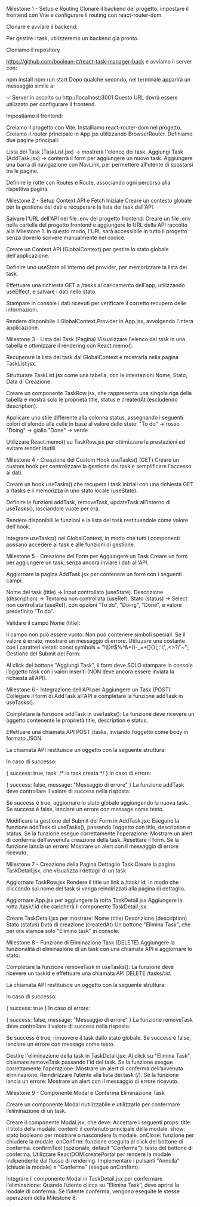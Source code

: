 Milestone 1 - Setup e Routing
Clonare il backend del progetto, impostare il frontend con Vite e configurare il routing con react-router-dom.

Clonare e avviare il backend:

Per gestire i task, utilizzeremo un backend già pronto.

Cloniamo il repository

https://github.com/boolean-it/react-task-manager-back
e avviamo il server con:

npm install
npm run start
Dopo qualche secondo, nel terminale apparirà un messaggio simile a:

✅ Server in ascolto su http://localhost:3001
Questo URL dovrà essere utilizzato per configurare il frontend.

Impostiamo il frontend:

Creiamo il progetto con Vite.
Installiamo react-router-dom nel progetto.
Creiamo il router principale in App.jsx utilizzando BrowserRouter.
Definiamo due pagine principali:

Lista dei Task (TaskList.jsx) → mostrerà l'elenco dei task.
Aggiungi Task (AddTask.jsx) → conterrà il form per aggiungere un nuovo task.
Aggiungere una barra di navigazione con NavLink, per permettere all'utente di spostarsi tra le pagine.

Definire le rotte con Routes e Route, associando ogni percorso alla rispettiva pagina.


 Milestone 2 - Setup Context API e Fetch Iniziale
Creare un contesto globale per la gestione dei dati e recuperare la lista dei task dall'API.

Salvare l'URL dell'API nel file .env del progetto frontend:
Creare un file .env nella cartella del progetto frontend e aggiungere lo URL della API raccolto alla Milestone 1.
In questo modo, l'URL sarà accessibile in tutto il progetto senza doverlo scrivere manualmente nel codice.

Creare un Context API (GlobalContext) per gestire lo stato globale dell'applicazione.

Definire uno useState all'interno del provider, per memorizzare la lista dei task.

Effettuare una richiesta GET a /tasks al caricamento dell'app, utilizzando useEffect, e salvare i dati nello stato.

Stampare in console i dati ricevuti per verificare il corretto recupero delle informazioni.

Rendere disponibile il GlobalContext.Provider in App.jsx, avvolgendo l'intera applicazione.


Milestone 3 - Lista dei Task (Pagina)
Visualizzare l'elenco dei task in una tabella e ottimizzare il rendering con React.memo().

Recuperare la lista dei task dal GlobalContext e mostrarla nella pagina TaskList.jsx.

Strutturare TaskList.jsx come una tabella, con le intestazioni Nome, Stato, Data di Creazione.

Creare un componente TaskRow.jsx, che rappresenta una singola riga della tabella e mostra solo le proprietà title, status e createdAt (escludendo description).

Applicare uno stile differente alla colonna status, assegnando i seguenti colori di sfondo alle celle in base al valore dello stato:
"To do" → rosso
"Doing" → giallo
"Done" → verde

Utilizzare React.memo() su TaskRow.jsx per ottimizzare le prestazioni ed evitare render inutili.


Milestone 4 - Creazione del Custom Hook useTasks() (GET)
Creare un custom hook per centralizzare la gestione dei task e semplificare l'accesso ai dati.

Creare un hook useTasks() che recupera i task iniziali con una richiesta GET a /tasks e li memorizza in uno stato locale (useState).

Definire le funzioni addTask, removeTask, updateTask all'interno di useTasks(), lasciandole vuote per ora.

Rendere disponibili le funzioni e la lista dei task restituendole come valore dell'hook.

Integrare useTasks() nel GlobalContext, in modo che tutti i componenti possano accedere ai task e alle funzioni di gestione.


Milestone 5 - Creazione del Form per Aggiungere un Task
Creare un form per aggiungere un task, senza ancora inviare i dati all'API.

Aggiornare la pagina AddTask.jsx per contenere un form con i seguenti campi:

Nome del task (title) → Input controllato (useState).
Descrizione (description) → Textarea non controllata (useRef).
Stato (status) → Select non controllata (useRef), con opzioni "To do", "Doing", "Done", e valore predefinito "To do".

Validare il campo Nome (title):

Il campo non può essere vuoto.
Non può contenere simboli speciali.
Se il valore è errato, mostrare un messaggio di errore.
Utilizzare una costante con i caratteri vietati:
const symbols = "!@#$%^&*()-_=+[]{}|;:'\\",.<>?/`~";
Gestione del Submit del Form:

Al click del bottone "Aggiungi Task", il form deve SOLO stampare in console l’oggetto task con i valori inseriti (NON deve ancora essere inviata la richiesta all’API).


Milestone 6 - Integrazione dell'API per Aggiungere un Task (POST)
Collegare il form di AddTask all'API e completare la funzione addTask in useTasks().


Completare la funzione addTask in useTasks():
La funzione deve ricevere un oggetto contenente le proprietà title, description e status.

Effettuare una chiamata API POST /tasks, inviando l’oggetto come body in formato JSON.

La chiamata API restituisce un oggetto con la seguente struttura:

In caso di successo:

{ success: true, task: /* la task creata */ }
In caso di errore:

{ success: false, message: "Messaggio di errore" }
La funzione addTask deve controllare il valore di success nella risposta:

Se success è true, aggiornare lo stato globale aggiungendo la nuova task.
Se success è false, lanciare un errore con message come testo.

Modificare la gestione del Submit del Form in AddTask.jsx:
Eseguire la funzione addTask di useTasks(), passando l’oggetto con title, description e status.
Se la funzione esegue correttamente l'operazione:
Mostrare un alert di conferma dell’avvenuta creazione della task.
Resettare il form.
Se la funzione lancia un errore:
Mostrare un alert con il messaggio di errore ricevuto.


Milestone 7 - Creazione della Pagina Dettaglio Task
Creare la pagina TaskDetail.jsx, che visualizza i dettagli di un task

Aggiornare TaskRow.jsx
Rendere il title un link a /task/:id, in modo che cliccando sul nome del task si venga reindirizzati alla pagina di dettaglio.

Aggiornare App.jsx per aggiungere la rotta TaskDetail.jsx
Aggiungere la rotta /task/:id che caricherà il componente TaskDetail.jsx.

Creare TaskDetail.jsx per mostrare:
Nome (title)
Descrizione (description)
Stato (status)
Data di creazione (createdAt)
Un bottone "Elimina Task", che per ora stampa solo "Elimino task" in console.


Milestone 8 - Funzione di Eliminazione Task (DELETE)
Aggiungere la funzionalità di eliminazione di un task con una chiamata API e aggiornare lo stato.

Completare la funzione removeTask in useTasks():
La funzione deve ricevere un taskId e effettuare una chiamata API DELETE /tasks/:id.

La chiamata API restituisce un oggetto con la seguente struttura:

In caso di successo:

{ success: true }
In caso di errore:

{ success: false, message: "Messaggio di errore" }
La funzione removeTask deve controllare il valore di success nella risposta:

Se success è true, rimuovere il task dallo stato globale.
Se success è false, lanciare un errore con message come testo.

Gestire l'eliminazione della task in TaskDetail.jsx:
Al click su "Elimina Task", chiamare removeTask passando l'id del task.
Se la funzione esegue correttamente l'operazione:
Mostrare un alert di conferma dell’avvenuta eliminazione.
Reindirizzare l’utente alla lista dei task (/).
Se la funzione lancia un errore:
Mostrare un alert con il messaggio di errore ricevuto.


Milestone 9 - Componente Modal e Conferma Eliminazione Task

Creare un componente Modal riutilizzabile e utilizzarlo per confermare l’eliminazione di un task.

Creare il componente Modal.jsx, che deve:
Accettare i seguenti props:
title: il titolo della modale.
content: il contenuto principale della modale.
show: stato booleano per mostrare o nascondere la modale.
onClose: funzione per chiudere la modale.
onConfirm: funzione eseguita al click del bottone di conferma.
confirmText (opzionale, default "Conferma"): testo del bottone di conferma.
Utilizzare ReactDOM.createPortal per rendere la modale indipendente dal flusso di rendering.
Implementare i pulsanti "Annulla" (chiude la modale) e "Conferma" (esegue onConfirm).

Integrare il componente Modal in TaskDetail.jsx per confermare l'eliminazione:
Quando l’utente clicca su "Elimina Task", deve aprirsi la modale di conferma.
Se l’utente conferma, vengono eseguite le stesse operazioni della Milestone 8.